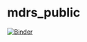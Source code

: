 # mdrs_public

[![Binder](https://mybinder.org/badge_logo.svg)](https://mybinder.org/v2/gh/Josvth/mdrs_public/master?urlpath=lab)
